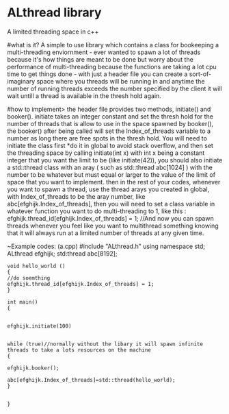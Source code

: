 # ALthread library
A limited threading space in c++


#what is it?
  A simple to use library which contains a class for bookeeping a multi-threading enviornment - ever wanted to spawn a lot of threads because it's how things are meant to be done but worry about the performance of multi-threading because the functions are taking a lot cpu time to get things done - with just a header file you can create a sort-of-imaginary space where you threads will be running in and anytime the number of running threads exceeds the number specified by the client it will wait untill a thread is available in the thresh hold again.
  
  
#how to implement>
  the header file provides two methods, initiate() and booker(). initiate takes an integer constant and set the thresh hold for the number of threads that is allow to use in the space spawned by booker(), the booker() after being called will set the Index_of_threads variable to a number as long there are free spots in the thresh hold.
  You will need to initiate the class first *do it in global to avoid stack overflow, and then set the threading space by calling initiate(int x) with int x being a constant integer that you want the limit to be (like initiate(42)), you should also initiate a std::thread class with an aray ( such as std::thread abc[1024] ) with the number to be whatever but must equal or larger to the value of the limit of space that you want to implement.
  then in the rest of your codes, whenever you want to spawn a thread, use the thread arays you created in global, with Index_of_threads to be the aray number, like abc[efghijk.Index_of_threads], then you will need to set a class variable in whatever function you want to do multi-threading to 1, like this : efghijk.thread_id[efghijk.Index_of_threads] = 1; //And now you can spawn threads whenever you feel like you want to multithread something knowing that it will always run at a limited number of threads at any given time.
  
  
  
  
  ~Example codes: (a.cpp)
    #include "ALthread.h"
    using namespace std;
    ALthread efghijk;
    std:thread abc[8192];
    
    void hello_world ()
    {
    //do soemthing
    efghijk.thread_id[efghijk.Index_of_threads] = 1;
    }
    
    int main()
    {
    
    
    efghijk.initiate(100)
    
    
    while (true)//normally without the libary it will spawn infinite threads to take a lots resources on the machine
    {
    
    efghijk.booker();
    
    abc[efghijk.Index_of_threads]=std::thread(hello_world);
    }
    

    }

